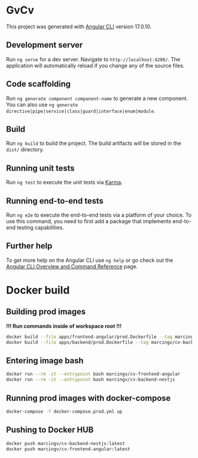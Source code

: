 # GvCv

This project was generated with [Angular CLI](https://github.com/angular/angular-cli) version 17.0.10.

## Development server

Run `ng serve` for a dev server. Navigate to `http://localhost:4200/`. The application will automatically reload if you change any of the source files.

## Code scaffolding

Run `ng generate component component-name` to generate a new component. You can also use `ng generate directive|pipe|service|class|guard|interface|enum|module`.

## Build

Run `ng build` to build the project. The build artifacts will be stored in the `dist/` directory.

## Running unit tests

Run `ng test` to execute the unit tests via [Karma](https://karma-runner.github.io).

## Running end-to-end tests

Run `ng e2e` to execute the end-to-end tests via a platform of your choice. To use this command, you need to first add a package that implements end-to-end testing capabilities.

## Further help

To get more help on the Angular CLI use `ng help` or go check out the [Angular CLI Overview and Command Reference](https://angular.io/cli) page.

# Docker build

## Building prod images

**!!! Run commands inside of workspace root !!!**

```bash
docker build --file apps/frontend-angular/prod.Dockerfile --tag marcingv/cv-frontend-angular:latest .
docker build --file apps/backend/prod.Dockerfile --tag marcingv/cv-backend-nestjs:latest .
```

## Entering image bash

```bash
docker run --rm -it --entrypoint bash marcingv/cv-frontend-angular
docker run --rm -it --entrypoint bash marcingv/cv-backend-nestjs
```

## Running prod images with docker-compose

```bash
docker-compose -f docker-compose.prod.yml up
```

## Pushing to Docker HUB

```bash
docker push marcingv/cv-backend-nestjs:latest
docker push marcingv/cv-frontend-angular:latest
```
